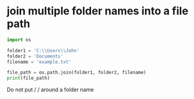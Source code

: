 # join multiple folder names into a file path

```python
import os

folder1 = 'C:\\Users\\John'
folder2 = 'Documents'
filename = 'example.txt'

file_path = os.path.join(folder1, folder2, filename)
print(file_path)
```

Do not put / / around a folder name